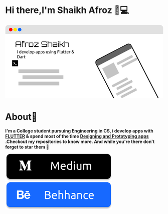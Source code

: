 
# Hi there,I'm Shaikh Afroz 👋💻


 <img src="https://github.com/Afroz-Shaikh/Afroz-Shaikh/blob/master/icons/bg.png" alt="s1" width="1000">

# About🤔
<b>I'm a College student pursuing Engineering in CS, i develop apps with <a href="https://flutter.dev/"> FLUTTER</a>  & spend most of the time <a href="https://www.behance.net/afrozshaikh_">Designing and Prototyping apps </a>.Checkout my repositories to know more. And while you're there don't forget to star them 🌟</b>


 <a href="https://medium.com/@afrozshaikh_">
         <img alt="Medium Afroz-Shaikh" src="https://github.com/Afroz-Shaikh/Afroz-Shaikh/blob/master/icons/b1.png"
         >
      </a>

 <a href="https://www.behance.net/afrozshaikh_">
         <img alt="Behance Afroz-Shaikh" src="https://github.com/Afroz-Shaikh/Afroz-Shaikh/blob/master/icons/b2.png"
         >
      </a>

